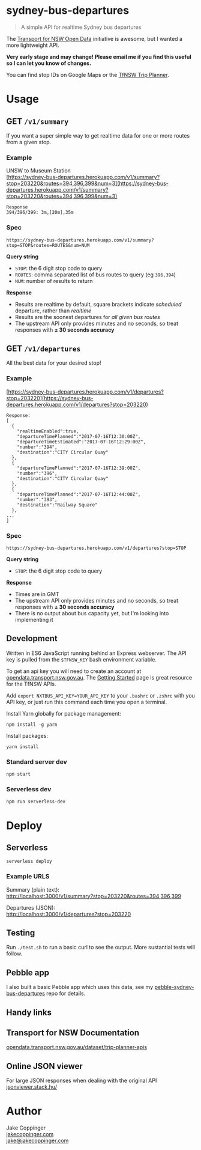 sydney-bus-departures
=====================

>   A simple API for realtime Sydney bus departures

The [Transport for NSW Open Data](https://opendata.transport.nsw.gov.au/dataset/trip-planner-apis) initiative is awesome, but I wanted a more lightweight API.

**Very early stage and may change! Please email me if you find this useful so I can let you know of changes.**

You can find stop IDs on Google Maps or the [TfNSW Trip Planner](https://transportnsw.info/trip#/).

# Usage

## GET `/v1/summary`

If you want a super simple way to get realtime data for one or more routes from a given stop.

### Example

UNSW to Museum Station  
[https://sydney-bus-departures.herokuapp.com/v1/summary?stop=203220&routes=394,396,399&num=3](https://sydney-bus-departures.herokuapp.com/v1/summary?stop=203220&routes=394,396,399&num=3)

```
Response
394/396/399: 3m,[20m],35m
```

### Spec

```
https://sydney-bus-departures.herokuapp.com/v1/summary?stop=STOP&routes=ROUTES&num=NUM
```
**Query string**

- `STOP`: the 6 digit stop code to query
- `ROUTES`: comma separated list of bus routes to query (eg `396,394`)
- `NUM`: number of results to return

**Response**

- Results are realtime by default, square brackets indicate *scheduled* departure, rather than *realtime*
- Results are the soonest departures for *all given bus routes*
- The upstream API only provides minutes and no seconds, so treat responses with **± 30 seconds accuracy**

## GET `/v1/departures`

All the best data for your desired stop!

### Example

[https://sydney-bus-departures.herokuapp.com/v1/departures?stop=203220](https://sydney-bus-departures.herokuapp.com/v1/departures?stop=203220)

```
Response:
[
  {
    "realtimeEnabled":true,
    "departureTimePlanned":"2017-07-16T12:30:00Z",
    "departureTimeEstimated":"2017-07-16T12:29:00Z",
    "number":"394",
    "destination":"CITY Circular Quay"
  },
  {
    "departureTimePlanned":"2017-07-16T12:39:00Z",
    "number":"396",
    "destination":"CITY Circular Quay"
  },
  {
    "departureTimePlanned":"2017-07-16T12:44:00Z",
    "number":"393",
    "destination":"Railway Square"
  },
...
]
```

### Spec

```
https://sydney-bus-departures.herokuapp.com/v1/departures?stop=STOP
```
**Query string**

- `STOP`: the 6 digit stop code to query

**Response**

- Times are in GMT
- The upstream API only provides minutes and no seconds, so treat responses with **± 30 seconds accuracy**
- There is no output about bus capacity yet, but I'm looking into implementing it

## Development

Written in ES6 JavaScript running behind an Express webserver. The API key is pulled from the `$TFNSW_KEY` bash environment variable.

To get an api key you will need to create an account at [opendata.transport.nsw.gov.au](https://opendata.transport.nsw.gov.au). The [Getting Started](https://opendata.transport.nsw.gov.au/get-started) page is great resource for the TfNSW APIs.

Add `export NXTBUS_API_KEY=YOUR_API_KEY` to your `.bashrc` or `.zshrc` with you API key, or just run this command each time you open a terminal.

Install Yarn globally for package management: 

```
npm install -g yarn
```

Install packages:

```
yarn install
```

### Standard server dev

```
npm start
```

### Serverless dev

```
npm run serverless-dev
```

# Deploy

## Serverless

```
serverless deploy
```


### Example URLS

Summary (plain text):  
[http://localhost:3000/v1/summary?stop=203220&routes=394,396,399](http://localhost:3000/v1/summary?stop=203220&routes=394,396,399&num=3)

Departures (JSON):  
[http://localhost:3000/v1/departures?stop=203220](http://localhost:3000/v1/departures?stop=203220)

## Testing

Run `./test.sh` to run a basic curl to see the output. More sustantial tests will follow.


## Pebble app
I also built a basic Pebble app which uses this data, see my [pebble-sydney-bus-departures](https://github.com/jakecoppinger/pebble-sydney-bus-departures) repo for details.

## Handy links

## Transport for NSW Documentation
[opendata.transport.nsw.gov.au/dataset/trip-planner-apis](https://opendata.transport.nsw.gov.au/dataset/trip-planner-apis)

## Online JSON viewer
For large JSON responses when dealing with the original API  
[jsonviewer.stack.hu/](http://jsonviewer.stack.hu/)

# Author

Jake Coppinger  
[jakecoppinger.com](https://jakecoppinger.com)  
[jake@jakecoppinger.com](mailto:jake@jakecoppinger.com)